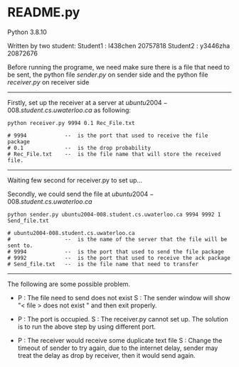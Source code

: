 

# README.py

Python 3.8.10

Written by two student: 
Student1 : l438chen 20757818
Student2 : y3446zha 20872676


Before running the programe, we need make sure there is a file that need to be sent, the python file $sender.py$ on sender side and the python file $receiver.py$ on receiver side


---

Firstly, set up the receiver at a server at $ubuntu2004-008.student.cs.uwaterloo.ca$ as following: 
```
python receiver.py 9994 0.1 Rec_File.txt

# 9994            --  is the port that used to receive the file package  
# 0.1             --  is the drop probability
# Rec_File.txt    --  is the file name that will store the received file.

```

---

Waiting few second for receiver.py to set up...

Secondly, we could send the file at $ubuntu2004-008.student.cs.uwaterloo.ca$

```
python sender.py ubuntu2004-008.student.cs.uwaterloo.ca 9994 9992 1 Send_file.txt

# ubuntu2004-008.student.cs.uwaterloo.ca
#                 --  is the name of the server that the file will be sent to.
# 9994            --  is the port that used to send the file package
# 9992            --  is the port that used to receive the ack package 
# Send_file.txt   --  is the file name that need to transfer

```

---


The following are some possible problem.

* P : The file need to send does not exist
S : The sender window will show "< file > does not exist " and then exit properly.

* P : The port is occupied.
S : The receiver.py cannot set up. The solution is to run the above step by using different port.

* P : The receiver would receive some duplicate text file
S :  Change the timeout of sender to try again, due to the internet delay, sender may treat the delay as drop by receiver, then it would send again.

